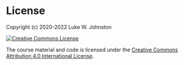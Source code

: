 # License

Copyright (c) 2020-2022 Luke W. Johnston 

<a rel="license" href="https://creativecommons.org/licenses/by/4.0/"><img alt="Creative Commons License" style="border-width:0" src="https://i.creativecommons.org/l/by/4.0/88x31.png" /></a>

The course material and code is licensed under the
[Creative Commons Attribution 4.0 International License](https://creativecommons.org/licenses/by/4.0/).

